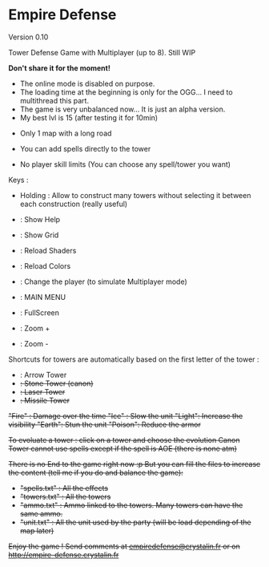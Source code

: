 # Empire Defense

Version 0.10

Tower Defense Game with Multiplayer (up to 8). Still WIP


**Don't share it for the moment!**

* The online mode is disabled on purpose.
* The loading time at the beginning is only for the OGG... I need to multithread this part.
* The game is very unbalanced now... It is just an alpha version.
* My best lvl is 15 (after testing it for 10min)

- Only 1 map with a long road

- You can add spells directly to the tower
- No player skill limits (You can choose any spell/tower you want)

Keys :
- Holding <Shift> : Allow to construct many towers without selecting it between each construction (really useful)
- <F1>  : Show Help
- <F2>  : Show Grid
- <F5>  : Reload Shaders
- <F6>  : Reload Colors
- <F7>  : Change the player (to simulate Multiplayer mode)
- <F10> : MAIN MENU
- <F11>  : FullScreen

- <Page Up>   : Zoom +
- <Page Down> : Zoom -

Shortcuts for towers are automatically based on the first letter of the tower :
- <A> : Arrow Tower
- <S> : Stone Tower (canon)
- <L> : Laser Tower
- <M> : Missile Tower

"Fire" : Damage over the time
"Ice"  : Slow the unit
"Light": Increase the visibility
"Earth": Stun the unit
"Poison": Reduce the armor

To evoluate a tower : click on a tower and choose the evolution
Canon Tower cannot use spells except if the spell is AOE (there is none atm)

There is no End to the game right now :p
But you can fill the files to increase the content (tell me if you do and balance the game): 
 - "spells.txt" : All the effects
 - "towers.txt" : All the towers
 - "ammo.txt" : Ammo linked to the towers. Many towers can have the same ammo.
 - "unit.txt" : All the unit used by the party (will be load depending of the map later)
 
 
 Enjoy the game !
 Send comments at empiredefense@crystalin.fr or on http://empire-defense.crystalin.fr